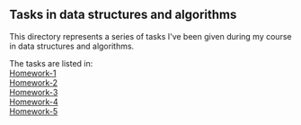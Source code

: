 ## Tasks in data structures and algorithms ##
This directory represents a series of tasks I've been given during my course in data structures and algorithms.

The tasks are listed in:<br/>
[Homework-1](./hw-1)<br/>
[Homework-2](./hw-2)<br/>
[Homework-3](./hw-3)<br/>
[Homework-4](./hw-4)<br/>
[Homework-5](./hw-5)
